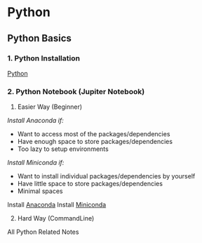 # Python



## Python Basics

### 1. Python Installation

[Python](https://www.python.org/downloads/)

### 2. Python Notebook (Jupiter Notebook)
1. Easier Way (Beginner)

*Install Anaconda if:*
* Want to access most of the packages/dependencies
* Have enough space to store packages/dependencies
* Too lazy to setup environments

*Install Miniconda if:*
* Want to install individual packages/dependencies by yourself
* Have little space to store packages/dependencies
* Minimal spaces

Install [Anaconda](https://www.anaconda.com/)
Install [Miniconda](https://docs.conda.io/en/latest/miniconda.html)


2. Hard Way (CommandLine)




All Python Related Notes


